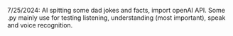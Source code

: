 7/25/2024: AI spitting some dad jokes and facts, import openAI API. Some .py mainly use for testing listening, understanding (most important), speak and voice recognition. 
